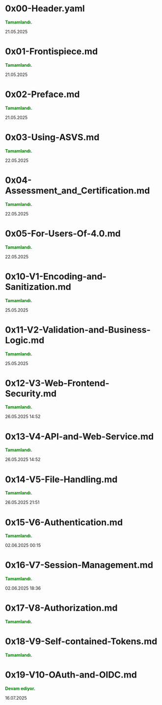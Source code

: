 # 0x00-Header.yaml
<span style="color:green">**Tamamlandı.**</span>

21.05.2025

# 0x01-Frontispiece.md
<span style="color:green">**Tamamlandı.**</span>

21.05.2025

# 0x02-Preface.md
<span style="color:green">**Tamamlandı.**</span>

21.05.2025

# 0x03-Using-ASVS.md
<span style="color:green">**Tamamlandı.**</span>

22.05.2025

# 0x04-Assessment_and_Certification.md
<span style="color:green">**Tamamlandı.**</span>

22.05.2025

# 0x05-For-Users-Of-4.0.md
<span style="color:green">**Tamamlandı.**</span>

22.05.2025

# 0x10-V1-Encoding-and-Sanitization.md
<span style="color:green">**Tamamlandı.**</span>

25.05.2025

# 0x11-V2-Validation-and-Business-Logic.md
<span style="color:green">**Tamamlandı.**</span>

25.05.2025

# 0x12-V3-Web-Frontend-Security.md
<span style="color:green">**Tamamlandı.**</span>

26.05.2025 14:52

# 0x13-V4-API-and-Web-Service.md
<span style="color:green">**Tamamlandı.**</span>

26.05.2025 14:52

# 0x14-V5-File-Handling.md
<span style="color:green">**Tamamlandı.**</span>

26.05.2025 21:51

# 0x15-V6-Authentication.md
<span style="color:green">**Tamamlandı.**</span>

02.06.2025 00:15

# 0x16-V7-Session-Management.md
<span style="color:green">**Tamamlandı.**</span>

02.06.2025 18:36

# 0x17-V8-Authorization.md
<span style="color:green">**Tamamlandı.**</span>

# 0x18-V9-Self-contained-Tokens.md
<span style="color:green">**Tamamlandı.**</span>

# 0x19-V10-OAuth-and-OIDC.md
<span style="color:green">**Devam ediyor.**</span>

16.07.2025




